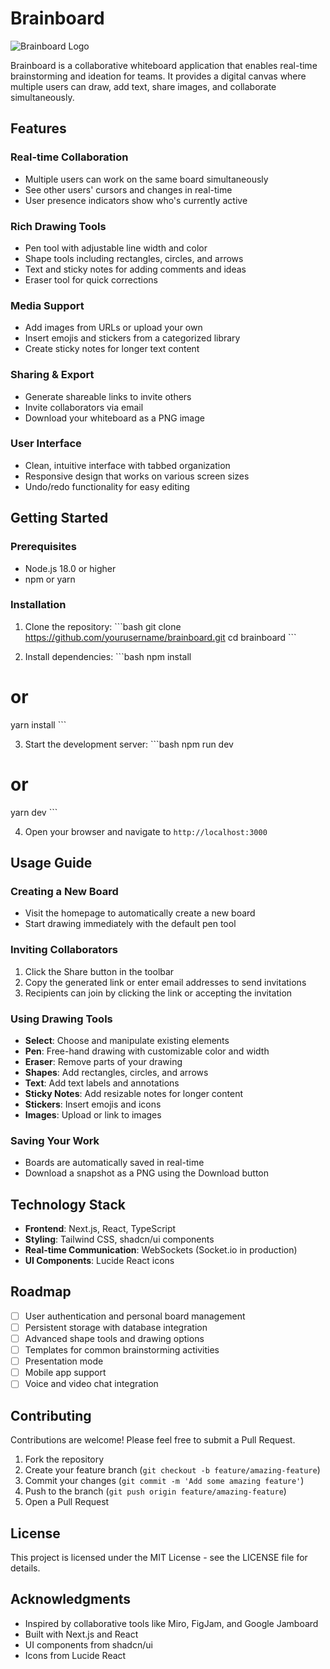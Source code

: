 # Brainboard

![Brainboard Logo](https://placeholder.svg?height=100&width=300&text=Brainboard)

Brainboard is a collaborative whiteboard application that enables real-time brainstorming and ideation for teams. It provides a digital canvas where multiple users can draw, add text, share images, and collaborate simultaneously.

## Features

### Real-time Collaboration
- Multiple users can work on the same board simultaneously
- See other users' cursors and changes in real-time
- User presence indicators show who's currently active

### Rich Drawing Tools
- Pen tool with adjustable line width and color
- Shape tools including rectangles, circles, and arrows
- Text and sticky notes for adding comments and ideas
- Eraser tool for quick corrections

### Media Support
- Add images from URLs or upload your own
- Insert emojis and stickers from a categorized library
- Create sticky notes for longer text content

### Sharing & Export
- Generate shareable links to invite others
- Invite collaborators via email
- Download your whiteboard as a PNG image

### User Interface
- Clean, intuitive interface with tabbed organization
- Responsive design that works on various screen sizes
- Undo/redo functionality for easy editing

## Getting Started

### Prerequisites
- Node.js 18.0 or higher
- npm or yarn

### Installation

1. Clone the repository:
\`\`\`bash
git clone https://github.com/yourusername/brainboard.git
cd brainboard
\`\`\`

2. Install dependencies:
\`\`\`bash
npm install
# or
yarn install
\`\`\`

3. Start the development server:
\`\`\`bash
npm run dev
# or
yarn dev
\`\`\`

4. Open your browser and navigate to `http://localhost:3000`

## Usage Guide

### Creating a New Board
- Visit the homepage to automatically create a new board
- Start drawing immediately with the default pen tool

### Inviting Collaborators
1. Click the Share button in the toolbar
2. Copy the generated link or enter email addresses to send invitations
3. Recipients can join by clicking the link or accepting the invitation

### Using Drawing Tools
- **Select**: Choose and manipulate existing elements
- **Pen**: Free-hand drawing with customizable color and width
- **Eraser**: Remove parts of your drawing
- **Shapes**: Add rectangles, circles, and arrows
- **Text**: Add text labels and annotations
- **Sticky Notes**: Add resizable notes for longer content
- **Stickers**: Insert emojis and icons
- **Images**: Upload or link to images

### Saving Your Work
- Boards are automatically saved in real-time
- Download a snapshot as a PNG using the Download button

## Technology Stack

- **Frontend**: Next.js, React, TypeScript
- **Styling**: Tailwind CSS, shadcn/ui components
- **Real-time Communication**: WebSockets (Socket.io in production)
- **UI Components**: Lucide React icons

## Roadmap

- [ ] User authentication and personal board management
- [ ] Persistent storage with database integration
- [ ] Advanced shape tools and drawing options
- [ ] Templates for common brainstorming activities
- [ ] Presentation mode
- [ ] Mobile app support
- [ ] Voice and video chat integration

## Contributing

Contributions are welcome! Please feel free to submit a Pull Request.

1. Fork the repository
2. Create your feature branch (`git checkout -b feature/amazing-feature`)
3. Commit your changes (`git commit -m 'Add some amazing feature'`)
4. Push to the branch (`git push origin feature/amazing-feature`)
5. Open a Pull Request

## License

This project is licensed under the MIT License - see the LICENSE file for details.

## Acknowledgments

- Inspired by collaborative tools like Miro, FigJam, and Google Jamboard
- Built with Next.js and React
- UI components from shadcn/ui
- Icons from Lucide React
